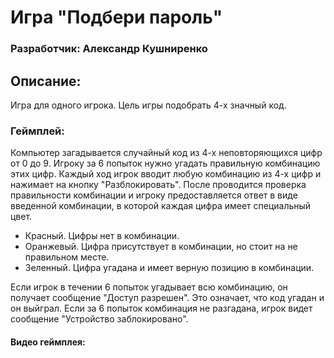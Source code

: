 # Игра "Подбери пароль"
### Разработчик: Александр Кушниренко

## Описание:
Игра для одного игрока.
Цель игры подобрать 4-х значный код.

### Геймплей:
Компьютер загадывается случайный код из 4-х неповторяющихся цифр от 0 до 9. Игроку за 6 попыток нужно угадать правильную комбинацию этих цифр.
Каждый ход игрок вводит любую комбинацию из 4-х цифр и нажимает на кнопку "Разблокировать".
После проводится проверка правильности комбинации и игроку предоставляется ответ в виде введенной комбинации, в которой каждая цифра имеет специальный цвет.
- Красный. Цифры нет в комбинации.
- Оранжевый. Цифра присутствует в комбинации, но стоит на не правильном месте.
- Зеленный. Цифра угадана и имеет верную позицию в комбинации.
  
Если игрок в течении 6 попыток угадывает всю комбинацию, он получает сообщение "Доступ разрешен". Это означает, что код угадан и он выйграл.
Если за 6 попыток комбинация не разгадана, игрок видет сообщение "Устройство заблокировано".

#### Видео геймплея:

